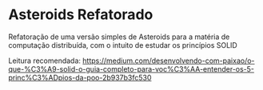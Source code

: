 # Asteroids Refatorado
Refatoração de uma versão simples de Asteroids para a matéria de computação distribuída, com o intuito de estudar os princípios SOLID

Leitura recomendada: https://medium.com/desenvolvendo-com-paixao/o-que-%C3%A9-solid-o-guia-completo-para-voc%C3%AA-entender-os-5-princ%C3%ADpios-da-poo-2b937b3fc530
